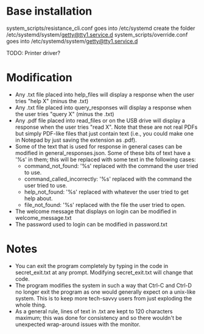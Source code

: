 # Base installation

system_scripts/resistance_cli.conf goes into /etc/systemd
create the folder /etc/systemd/system/getty@tty1.service.d
system_scripts/override.conf goes into /etc/systemd/system/getty@tty1.service.d

TODO: Printer driver?

# Modification

* Any .txt file placed into help_files will display a response when the user tries "help X" (minus the .txt)
* Any .txt file placed into query_responses will display a response when the user tries "query X" (minus the .txt)
* Any .pdf file placed into read_files or on the USB drive will display a response when the user tries "read X". Note that these are not real PDFs but simply PDF-like files that just contain text (i.e., you could make one in Notepad by just saving the extension as .pdf).
* Some of the text that is used for response in general cases can be modified in general_responses.json. Some of these bits of text have a '%s' in them; this will be replaced with some text in the following cases:
  * command_not_found: '%s' replaced with the command the user tried to use.
  * command_called_incorrectly: '%s' replaced with the command the user tried to use.
  * help_not_found: '%s' replaced with whatever the user tried to get help about.
  * file_not_found: '%s' replaced with the file the user tried to open.
* The welcome message that displays on login can be modified in welcome_message.txt
* The password used to login can be modified in password.txt

# Notes

* You can exit the program completely by typing in the code in secret_exit.txt at any prompt. Modifying secret_exit.txt will change that code.
* The program modifies the system in such a way that Ctrl-C and Ctrl-D no longer exit the program as one would generally expect on a unix-like system. This is to keep more tech-savvy users from just exploding the whole thing.
* As a general rule, lines of text in .txt are kept to 120 characters maximum; this was done for consistency and so there wouldn't be unexpected wrap-around issues with the monitor.

